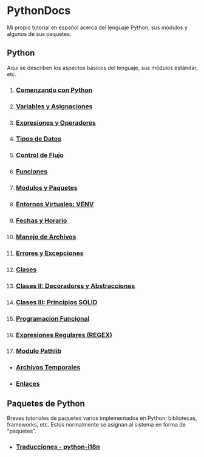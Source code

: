 # PythonDocs

Mi propio tutorial en español acerca del lenguaje Python, sus módulos y algunos de sus paquetes.


## Python

Aquí se describen los aspectos básicos del lenguaje, sus módulos estándar, etc.


1. ### [Comenzando con Python](contenido/1-comenzando.md#comenzando-con-python)
2. ### [Variables y Asignaciones](contenido/2-variables_asignaciones.md#variables-y-asignaciones)
3. ### [Expresiones y Operadores](contenido/3-expresiones_operadores.md#expresiones-y-operadores)
4. ### [Tipos de Datos](contenido/4-tipos_datos.md#tipos-de-datos)
5. ### [Control de Flujo](contenido/5-control_flujo.md#control-flujo)
6. ### [Funciones](contenido/6-funciones.md#funciones)
7. ### [Modulos y Paquetes](contenido/7-modulos-paquetes.md#módulos-y-paquetes)
8. ### [Entornos Virtuales: VENV](contenido/8-entorno_virtual.md#entorno-virtual-módulo-venv)
9. ### [Fechas y Horario](contenido/9-fechas.md#fechas-y-horario)
10. ### [Manejo de Archivos](contenido/10-manejo_archivos.md#manejo-de-archivos)
11. ### [Errores y Excepciones](contenido/11-excepciones.md#errores-y-excepciones)
12. ### [Clases](contenido/12-clases.md#clases)
13. ### [Clases II: Decoradores y Abstracciones](contenido/13-decoradores_abstracciones.md)
14. ### [Clases III: Principios SOLID](contenido/14-SOLID.md)
15. ### [Programacion Funcional](contenido/15-programacion_funcional.md#programacion-funcional)
16. ### [Expresiones Regulares (REGEX)](contenido/16-regex.md#expresiones-regulares-regex)
17. ### [Modulo Pathlib](contenido/17-pathlib.md#pathlib)
- ### [Archivos Temporales](contenido/archivos_temporales.md#archivos-temporales)
- ### [Enlaces](contenido/enlaces.md)

## Paquetes de Python

Breves tutoriales de paquetes varios implementados en Python: bibliotecas, frameworks, etc. Estos normalmente se asignan al sistema en forma de "paquetes".
- ### [Traducciones - python-i18n](paquetes/python-i18n.md)

